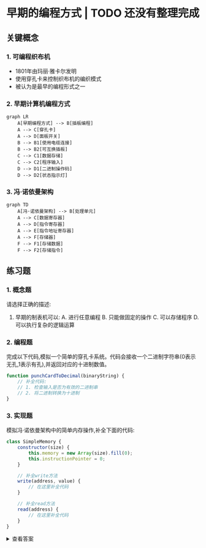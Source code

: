# 早期的编程方式 | TODO 还没有整理完成

## 关键概念

### 1. 可编程织布机
- 1801年由玛丽·雅卡尔发明
- 使用穿孔卡来控制织布机的编织模式
- 被认为是最早的编程形式之一

### 2. 早期计算机编程方式

```mermaid
graph LR
    A[早期编程方式] --> B[插板编程]
    A --> C[穿孔卡]
    A --> D[面板开关]
    B --> B1[使用电缆连接]
    B --> B2[可互换插板]
    C --> C1[数据存储]
    C --> C2[程序输入]
    D --> D1[二进制操作码]
    D --> D2[状态指示灯]
```


### 3. 冯·诺依曼架构

```mermaid
graph TD
    A[冯·诺依曼架构] --> B[处理单元]
    A --> C[数据寄存器]
    A --> D[指令寄存器]
    A --> E[指令地址寄存器]
    A --> F[存储器]
    F --> F1[存储数据]
    F --> F2[存储指令]
```


## 练习题

### 1. 概念题
请选择正确的描述:
1. 早期的制表机可以:
   A. 进行任意编程
   B. 只能做固定的操作
   C. 可以存储程序
   D. 可以执行复杂的逻辑运算

### 2. 编程题
完成以下代码,模拟一个简单的穿孔卡系统。代码会接收一个二进制字符串(0表示无孔,1表示有孔),并返回对应的十进制数值。

```javascript
function punchCardToDecimal(binaryString) {
    // 补全代码:
    // 1. 检查输入是否为有效的二进制串
    // 2. 将二进制转换为十进制
}
```


### 3. 实现题
模拟冯·诺依曼架构中的简单内存操作,补全下面的代码:

```javascript
class SimpleMemory {
    constructor(size) {
        this.memory = new Array(size).fill(0);
        this.instructionPointer = 0;
    }

    // 补全write方法
    write(address, value) {
        // 在这里补全代码
    }

    // 补全read方法
    read(address) {
        // 在这里补全代码
    }
}
```


<details>
<summary>查看答案</summary>

### 概念题答案
正确答案: B. 只能做固定的操作

解释: 早期的制表机是专用机器,只能执行预设的固定操作,不能进行编程。

### 编程题答案
```javascript
function punchCardToDecimal(binaryString) {
    if(!/^[01]+$/.test(binaryString)) return null;
    return parseInt(binaryString, 2);
}
```


### 实现题答案
```javascript
class SimpleMemory {
    constructor(size) {
        this.memory = new Array(size).fill(0);
        this.instructionPointer = 0;
    }

    write(address, value) {
        if(address >= 0 && address < this.memory.length) {
            this.memory[address] = value;
        }
    }

    read(address) {
        if(address >= 0 && address < this.memory.length) {
            return this.memory[address];
        }
        return null;
    }
}
```

</details>